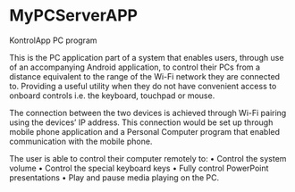 # MyPCServerAPP
KontrolApp PC program

This is the PC application part of a system that enables users, through use of an accompanying Android application, to control their PCs from a distance equivalent to the range of the Wi-Fi network they are connected to. Providing a useful utility when they do not have convenient access to onboard controls i.e. the keyboard, touchpad or mouse.

The connection between the two devices is achieved through Wi-Fi pairing using the devices’ IP address. This connection would be set up through mobile phone application and a Personal Computer program that enabled communication with the mobile phone.

The user is able to control their computer remotely to:
    • Control the system volume
    • Control the special keyboard keys
    • Fully control PowerPoint presentations
    • Play and pause media playing on the PC.
